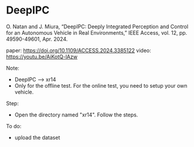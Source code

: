 # DeepIPC

O. Natan and J. Miura, “DeepIPC: Deeply Integrated Perception and Control for an Autonomous Vehicle in Real Environments,” IEEE Access, vol. 12, pp. 49590-49601, Apr. 2024.

paper: https://doi.org/10.1109/ACCESS.2024.3385122
video: https://youtu.be/AiKotQ-lAzw

Note:
- DeepIPC --> xr14
- Only for the offline test. For the online test, you need to setup your own vehicle.

Step:
- Open the directory named "xr14". Follow the steps.

To do:
- upload the dataset